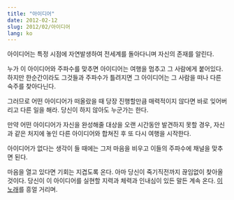 ```yaml
---
title: "아이디어"
date: 2012-02-12
slug: 2012/02/아이디어
lang: ko
---
```


아이디어는 특정 시점에 자연발생하여 전세계를 돌아다니며 자신의 존재를 알린다.

누가 이 아이디어와 주파수를 맞추면 아이디어는 여행을 멈추고 그 사람에게 붙어있다. 하지만 한순간이라도 그것들과 주파수가 틀려지면 그 아이디어는 그 사람을 떠나 다른 숙주를 찾아다닌다.

그러므로 어떤 아이디어가 떠올랐을 때 당장 진행할만큼 매력적이지 않다면 바로 잊어버리고 다른 일을 해라. 당신이 하지 않아도 누군가는 한다.

만약 어떤 아이디어가 자신을 완성해줄 대상을 오랜 시간동안 발견하지 못할 경우, 자신과 같은 처지에 놓인 다른 아이디어와 합쳐진 후 또 다시 여행을 시작한다.

아이디어가 없다는 생각이 들 때에는 그저 마음을 비우고 이들의 주파수에 채널을 맞추면 된다.

마음을 열고 있다면 기회는 지겹도록 온다. 아마 당신이 죽기직전까지 끊임없이 찾아올 것이다. 당신이 이 아이디어를 실현할 지력과 체력과 인내심이 있든 말든 계속 온다. [이 노래](http://www.youtube.com/watch?v=qR-SlkUgCRg)를 흥얼 거리며.